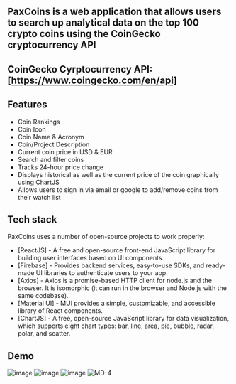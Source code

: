 ## PaxCoins is a web application that allows users to search up analytical data on the top 100 crypto coins using the CoinGecko cryptocurrency API
## CoinGecko Cyrptocurrency API: [https://www.coingecko.com/en/api]

## Features

- Coin Rankings
- Coin Icon
- Coin Name & Acronym
- Coin/Project Description
- Current coin price in USD & EUR
- Search and filter coins
- Tracks 24-hour price change
- Displays historical as well as the current price of the coin graphically using ChartJS
- Allows users to sign in via email or google to add/remove coins from their watch list

## Tech stack

PaxCoins uses a number of open-source projects to work properly:

- [ReactJS] - A free and open-source front-end JavaScript library for building user interfaces based on UI components.
- [Firebase] - Provides backend services, easy-to-use SDKs, and ready-made UI libraries to authenticate users to your app. 
- [Axios] - Axios is a promise-based HTTP client for node.js and the browser. It is isomorphic (it can run in the browser and Node.js with the same codebase).
- [Material UI] - MUI provides a simple, customizable, and accessible library of React components. 
- [ChartJS] - A free, open-source JavaScript library for data visualization, which supports eight chart types: bar, line, area, pie, bubble, radar, polar, and scatter.

## Demo
![image](https://user-images.githubusercontent.com/77121344/160295514-7bb9431d-3722-421c-aab6-0de1561e6fc8.png)
![image](https://user-images.githubusercontent.com/77121344/160295453-1fde950d-aefc-427d-9023-01b8bb4ee3e8.png)
![image](https://user-images.githubusercontent.com/77121344/160295496-cbb597e1-ff0b-441f-bc0a-73a09b2bbcb1.png)
![MD-4](https://user-images.githubusercontent.com/77121344/150656247-4d466395-4d58-4f93-af1a-63d80b9d28c0.jpg)


